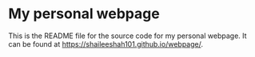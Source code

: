 # My personal webpage

This is the README file for the source code for my personal webpage. It can be found at <https://shaileeshah101.github.io/webpage/>. 

